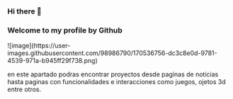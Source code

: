 ### Hi there 👋

<h3>Welcome to my profile by Github</h3>  
![image](https://user-images.githubusercontent.com/98986790/170536756-dc3c8e0d-9781-4539-971a-b945ff29f738.png)

<!--![image](https://user-images.githubusercontent.com/98986790/170529699-b709fc67-04f8-41b1-ac3d-637d888cb5b2.png)-->

en este apartado podras encontrar proyectos desde paginas de noticias hasta paginas con funcionalidades e interacciones como juegos, ojetos 3d entre otros.
